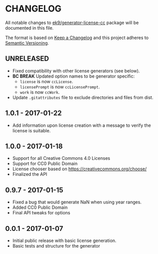 # CHANGELOG

All notable changes to [ek9/generator-license-cc][0] package will be documented
in this file.

The format is based on [Keep a Changelog](http://keepachangelog.com/)
and this project adheres to [Semantic Versioning](http://semver.org/).

## UNRELEASED

- Fixed compatibility with other license generators (see below).
- **BC BREAK** Updated option names to be generator specific:
  - `license` is now `ccLicense`.
  - `licensePrompt` is now `ccLicensePrompt`.
  - `work` is now `ccWork`.
- Update `.gitattributes` file to exclude directories and files from dist.

## 1.0.1 - 2017-01-22

- Add information upon license creation with a message to verify the license is
  suitable.

## 1.0.0 - 2017-01-18

- Support for all Creative Commons 4.0 Licenses
- Support for CC0 Public Domain
- License chooser based on https://creativecommons.org/choose/
- Finalized the API

## 0.9.7 - 2017-01-15

- Fixed a bug that would generate NaN when using year ranges.
- Added CC0 Public Domain
- Final API tweaks for options

## 0.0.1 - 2017-01-07

- Initial public release with basic license generation.
- Basic tests and structure for the generator

[0]: https://github.com/ek9/generator-license-cc
